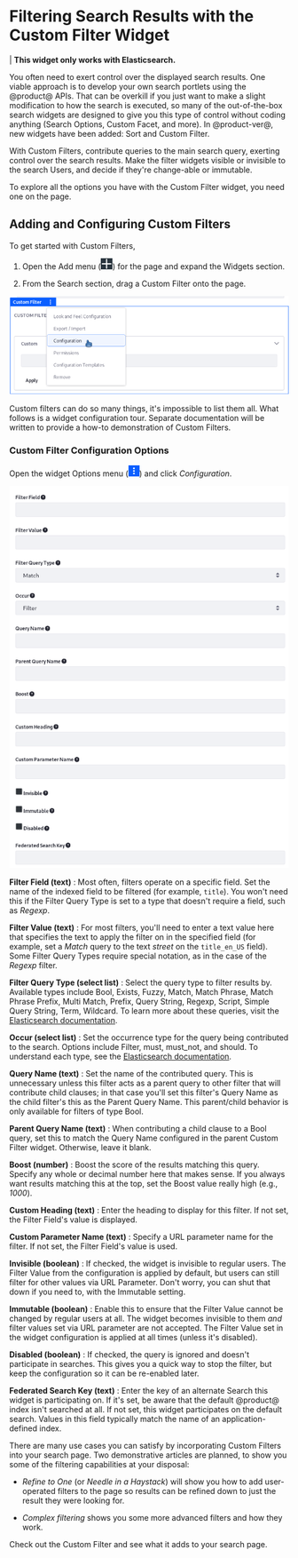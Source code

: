 # Filtering Search Results with the Custom Filter Widget

| **This widget only works with Elasticsearch.**

You often need to exert control over the displayed search results. One viable
approach is to develop your own search portlets using the @product@ APIs. That
can be overkill if you just want to make a slight modification to how the search
is executed, so many of the out-of-the-box search widgets are designed to give
you this type of control without coding anything (Search Options, Custom Facet,
and more). In @product-ver@, new widgets have been added: Sort and Custom
Filter.

With Custom Filters, contribute queries to the main search query, exerting
control over the search results. Make the filter widgets visible or invisible to
the search Users, and decide if they're change-able or immutable.

To explore all the options you have with the Custom Filter widget, you need one
on the page.

## Adding and Configuring Custom Filters

To get started with Custom Filters,

1. Open the Add menu (![Add](../../images/icon-add-widget.png)) for the page and
   expand the Widgets section.

2.  From the Search section, drag a Custom Filter onto the page.

![Figure x: A custom filter has no impact until it's configured.](../../images/search-custom-filter.png)

Custom filters can do so many things, it's impossible to list them all. What
follows is a widget configuration tour. Separate documentation will be written
to provide a how-to demonstration of Custom Filters.

### Custom Filter Configuration Options

Open the widget Options menu (![Options](../../images/icon-app-options.png)) and
click _Configuration_.

![Figure x: Once the Custom Filter is added to the page, mold it like soft clay into the beautiful sculpture you've envisioned.](../../images/search-custom-filter-configuration.png)


**Filter Field (text)**
: Most often, filters operate on a specific field. Set the name of the indexed
field to be filtered (for example, `title`). You won't need this if the Filter
Query Type is set to a type that doesn't require a field, such as _Regexp_.

**Filter Value (text)**
: For most filters, you'll need to enter a text value here that specifies the
text to apply the filter on in the specified field (for example, set a _Match_
query to the text _street_ on the `title_en_US` field). Some Filter Query Types
require special notation, as in the case of the _Regexp_ filter. 

**Filter Query Type (select list)**
: Select the query type to filter results by. Available types include Bool,
Exists, Fuzzy, Match, Match Phrase, Match Phrase Prefix, Multi Match, Prefix,
Query String, Regexp, Script, Simple Query String, Term, Wildcard. To learn more
about these queries, visit the [Elasticsearch documentation](https://www.elastic.co/guide/en/elasticsearch/reference/6.5/query-dsl.html).

**Occur (select list)**
: Set the occurrence type for the query being contributed to the search. Options
include Filter, must, must_not, and should. To understand each type, see the
[Elasticsearch
documentation](https://www.elastic.co/guide/en/elasticsearch/reference/6.5/query-dsl-bool-query.html). 

**Query Name (text)**
: Set the name of the contributed query. This is unnecessary unless this filter
acts as a parent query to other filter that will contribute child clauses; in
that case you'll set this filter's Query Name as the child filter's this as the
Parent Query Name. This parent/child behavior is only available for filters of
type Bool.

**Parent Query Name (text)**
: When contributing a child clause to a Bool query, set this to match the Query
Name configured in the parent Custom Filter widget. Otherwise, leave it blank.

**Boost (number)**
: Boost the score of the results matching this query. Specify any whole or
decimal number here that makes sense. If you always want results matching this
at the top, set the Boost value really high (e.g., _1000_).

**Custom Heading (text)**
: Enter the heading to display for this filter. If not set, the Filter Field's
value is displayed.

**Custom Parameter Name (text)**
: Specify a URL parameter name for the filter. If not set, the Filter Field's
value is used.

**Invisible (boolean)**
: If checked, the widget is invisible to regular users. The Filter Value from
the configuration is applied by default, but users can still filter for other
values via URL Parameter. Don't worry, you can shut that down if you need to,
with the Immutable setting.

**Immutable (boolean)**
: Enable this to ensure that the Filter Value cannot be changed by regular users
at all. The widget becomes invisible to them _and_ filter values set via URL
parameter are not accepted. The Filter Value set in the widget configuration is
applied at all times (unless it's disabled).

**Disabled (boolean)**
: If checked, the query is ignored and doesn't participate in searches. This
gives you a quick way to stop the filter, but keep the configuration so it can
be re-enabled later.

**Federated Search Key (text)**
: Enter the key of an alternate Search this widget is participating on. If it's
set, be aware that the default @product@ index isn't searched at all. If not
set, this widget participates on the default search. Values in this field
typically match the name of an application-defined index.

There are many use cases you can satisfy by incorporating Custom Filters into
your search page. Two demonstrative articles are planned, to show you some of
the filtering capabilities at your disposal:

- _Refine to One_ (or _Needle in a Haystack_) will show you how to add
    user-operated filters to the page so results can be refined down to just the
    result they were looking for.

- _Complex filtering_ shows you some more advanced filters and how they work.

Check out the Custom Filter and see what it adds to your search page.

